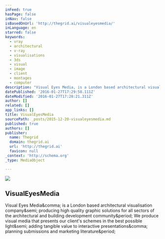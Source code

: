 ```yaml
---
inFeed: true
hasPage: false
inNav: false
isBasedOnUrl: 'http://thegrid.ai/visualeyesmedia/'
inLanguage: en
starred: false
keywords:
  - vray
  - architectural
  - v-ray
  - visualisations
  - 3ds
  - visual
  - image
  - client
  - montages
  - computer
description: "Visual Eyes Media, is a London based architectural visualisation company; producing high quality graphic solutions for all sectors of the architectural and building development community. We produce visual media that presents our client's schemes in the best possible light; adding tangible value to interactive presentations, planning submissions and marketing literature."
datePublished: '2016-01-27T17:29:58.111Z'
dateModified: '2016-01-27T17:28:21.311Z'
author: []
related: []
app_links: []
title: VisualEyesMedia
sourcePath: _posts/2015-12-20-visualeyesmedia.md
published: true
authors: []
publisher:
  name: Thegrid
  domain: thegrid.ai
  url: 'http://thegrid.ai'
  favicon: null
_context: 'http://schema.org'
_type: MediaObject

---
```

![](https://the-grid-user-content.s3-us-west-2.amazonaws.com/e49bab60-ffd4-4fbf-a476-8def0f3aa59c.jpg)

<article style=""><h1>VisualEyesMedia</h1><p>Visual Eyes Media&amp;comma; is a London based architectural visualisation company&amp;semi; producing high quality graphic solutions for all sectors of the architectural and building development community&amp;period; We produce visual media that presents our client's schemes in the best possible light&amp;semi; adding tangible value to interactive presentations&amp;comma; planning submissions and marketing literature&amp;period;</p></article>